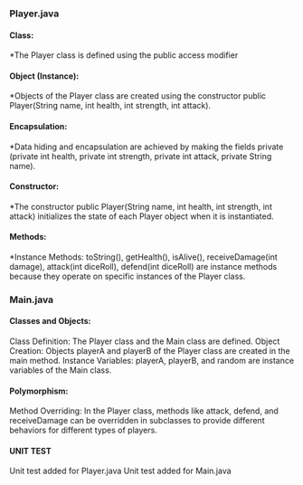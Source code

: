 <h3>Player.java</h3>

<h4>Class:</h4>
*The Player class is defined using the public access modifier

<h4>Object (Instance):</h4>
*Objects of the Player class are created using the constructor public Player(String name, int health, int strength, int attack).

<h4>Encapsulation:</h4>
*Data hiding and encapsulation are achieved by making the fields private (private int health, private int strength, private int attack, private String name).


<h4>Constructor:</h4>
*The constructor public Player(String name, int health, int strength, int attack) initializes the state of each Player object when it is instantiated.

<h4>Methods:</h4>
*Instance Methods: toString(), getHealth(), isAlive(), receiveDamage(int damage), attack(int diceRoll), defend(int diceRoll) are instance methods because they operate on specific instances of the Player class.

<h3>Main.java</h3>
<h4>Classes and Objects:</h4>
Class Definition: The Player class and the Main class are defined.
Object Creation: Objects playerA and playerB of the Player class are created in the main method.
Instance Variables: playerA, playerB, and random are instance variables of the Main class.

<h4>Polymorphism:</h4>
Method Overriding: In the Player class, methods like attack, defend, and receiveDamage can be overridden in subclasses to provide different behaviors for different types of players.

<h4>UNIT TEST</h4>
Unit test added for Player.java
Unit test added for Main.java